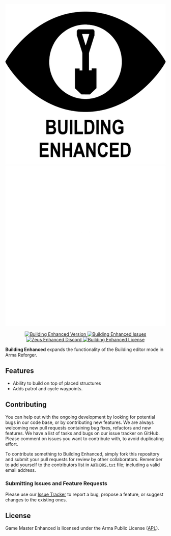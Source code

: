 <p align="center">
    <img src="https://github.com/zen-mod/BuildingEnhanced_AR/raw/master/extras/assets/logo/black/Logo.png#gh-light-mode-only" width="512">
    <img src="https://github.com/zen-mod/BuildingEnhanced_AR/raw/master/extras/assets/logo/white/Logo.png#gh-dark-mode-only" width="512">
</p>

<p align="center">
    <a href="https://github.com/zen-mod/BuildingEnhanced_AR/releases">
        <img src="https://img.shields.io/github/release/zen-mod/BuildingEnhanced_AR.svg?style=flat-square&label=Version" alt="Building Enhanced Version">
    </a>
    <a href="https://github.com/zen-mod/BuildingEnhanced_AR/issues">
        <img src="https://img.shields.io/github/issues-raw/zen-mod/BuildingEnhanced_AR.svg?style=flat-square&label=Issues" alt="Building Enhanced Issues">
    </a>
    <a href="https://discord.gg/kN7Jnhr">
        <img src="https://img.shields.io/discord/364823341506363392.svg?label=Discord&style=flat-square&colorB=7683D5" alt="Zeus Enhanced Discord">
    </a>
    <a href="https://github.com/zen-mod/BuildingEnhanced_AR/blob/master/LICENSE.md">
        <img src="https://img.shields.io/badge/License-APL-red.svg?style=flat-square" alt="Building Enhanced License">
    </a>
</p>

**Building Enhanced** expands the functionality of the Building editor mode in Arma Reforger.

## Features

- Ability to build on top of placed structures
- Adds patrol and cycle waypoints.

## Contributing

You can help out with the ongoing development by looking for potential bugs in our code base, or by contributing new features. We are always welcoming new pull requests containing bug fixes, refactors and new features. We have a list of tasks and bugs on our issue tracker on GitHub. Please comment on issues you want to contribute with, to avoid duplicating effort.

To contribute something to Building Enhanced, simply fork this repository and submit your pull requests for review by other collaborators. Remember to add yourself to the contributors list in [`AUTHORS.txt`](https://github.com/zen-mod/BuildingEnhanced_AR/blob/master/AUTHORS.txt) file; including a valid email address.

### Submitting Issues and Feature Requests

Please use our [Issue Tracker](https://github.com/zen-mod/BuildingEnhanced_AR/issues) to report a bug, propose a feature, or suggest changes to the existing ones.

## License

Game Master Enhanced is licensed under the Arma Public License ([APL](https://github.com/zen-mod/BuildingEnhanced_AR/blob/master/LICENSE.md)).
